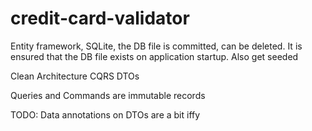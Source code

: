 # credit-card-validator

Entity framework, SQLite, the DB file is committed, can be deleted. It is ensured that the DB file exists on application startup. Also get seeded

Clean Architecture
CQRS
DTOs

Queries and Commands are immutable records

TODO:
Data annotations on DTOs are a bit iffy
